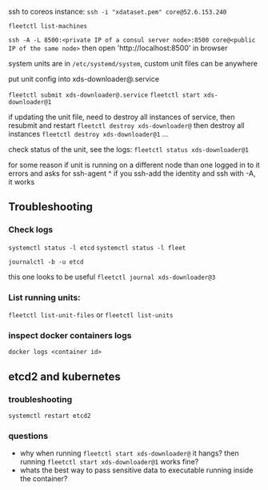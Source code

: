 
ssh to coreos instance: 
`ssh -i "xdataset.pem" core@52.6.153.240`

`fleetctl list-machines`

`ssh -A -L 8500:<private IP of a consul server node>:8500 core@<public IP of the same node>`
then open 'http://localhost:8500' in browser


system units are in `/etc/systemd/system`, custom unit files can be anywhere


put unit config into xds-downloader@.service

`fleetctl submit xds-downloader@.service`
`fleetctl start xds-downloader@1`

if updating the unit file, need to destroy all instances of service, then resubmit and restart
`fleetctl destroy xds-downloader@`
then destroy all instances
`fleetctl destroy xds-downloader@1`
...



check status of the unit, see the logs: 
`fleetctl status xds-downloader@1`

for some reason if unit is running on a different node than one logged in to it errors and asks for ssh-agent
^ if you ssh-add the identity and ssh with -A, it works

## Troubleshooting

### Check logs
`systemctl status -l etcd`
`systemctl status -l fleet`

`journalctl -b -u etcd`

this one looks to be useful
`fleetctl journal xds-downloader@3`



### List running units:
`fleetctl list-unit-files`
or
`fleetctl list-units`


### inspect docker containers logs
`docker logs <container id>`




## etcd2 and kubernetes

### troubleshooting

`systemctl restart etcd2`



### questions
- why when running `fleetctl start xds-downloader@` it hangs? then running `fleetctl start xds-downloader@1` works fine?
- whats the best way to pass sensitive data to executable running inside the container?








